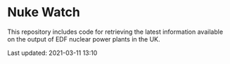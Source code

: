 # Nuke Watch

This repository includes code for retrieving the latest information available on the output of EDF nuclear power plants in the UK.

Last updated: 2021-03-11 13:10